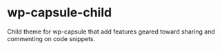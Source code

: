 wp-capsule-child
================

Child theme for wp-capsule that add features geared toward sharing and commenting on code snippets.
